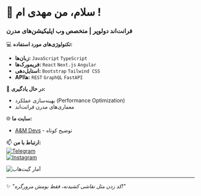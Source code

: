 # 👋 سلام، من مهدی ام !  
### **فرانت‌اند دولوپر | متخصص وب اپلیکیشن‌های مدرن**  

💻 **تکنولوژی‌های مورد استفاده:**  
- **زبان‌ها:** `JavaScript` `TypeScript`  
- **فریمورک‌ها:** `React` `Next.js` `Angular`  
- **استایل‌دهی:** `Bootstrap` `Tailwind CSS`  
- **APIها:** `REST` `GraphQL` `FastAPI`  

🚀 **در حال یادگیری:**  
- بهینه‌سازی عملکرد (Performance Optimization)  
- معماری‌های مدرن فرانت‌اند  

🌐 **سایت ما:**  
- [A&M Devs](https://a8m.ir) - توضیح کوتاه  
  

📫 **ارتباط با من:**  
[![Telegram](https://img.shields.io/badge/-Telegram-0088cc?style=flat&logo=telegram)](https://t.me/mhdiorrx)  
[![Instagram](https://img.shields.io/badge/-Instagram-E4405F?style=flat&logo=instagram)](https://instagram.com/mhdi.orx)  

![آمار گیت‌هاب](https://github-readme-stats.vercel.app/api?username=mhdiorx&show_icons=true&theme=radical)  

---  
✨ *"کد زدن مثل نقاشی کشیدنه، فقط بومش مرورگره!"*  
